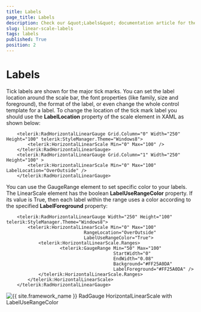 ```yaml
---
title: Labels
page_title: Labels
description: Check our &quot;Labels&quot; documentation article for the RadGauge {{ site.framework_name }} control.
slug: linear-scale-labels
tags: labels
published: True
position: 2
---
```


# Labels

Tick labels are shown for the major tick marks. You can set the label location around the scale bar, the font properties (like family, size and foreground), the format of the label, or even change the whole control template for a label. To change the location of the tick mark label you should use the __LabelLocation__ property of the scale element in XAML as shown below:


```XAML
	<telerik:RadHorizontalLinearGauge Grid.Column="0" Width="250" Height="100" telerik:StyleManager.Theme="Windows8">
	    <telerik:HorizontalLinearScale Min="0" Max="100" />
	</telerik:RadHorizontalLinearGauge>
	<telerik:RadHorizontalLinearGauge Grid.Column="1" Width="250" Height="100" >
	    <telerik:HorizontalLinearScale Min="0" Max="100" LabelLocation="OverOutside" />
	</telerik:RadHorizontalLinearGauge>
```

You can use the GaugeRange element to set specific color to your labels. The LinearScale element has the boolean __LabelUseRangeColor__ property. If its value is True, then each label within the range uses a color according to the specified __LabelForeground__ property:


```XAML
	<telerik:RadHorizontalLinearGauge Width="250" Height="100" telerik:StyleManager.Theme="Windows8">
	    <telerik:HorizontalLinearScale Min="0" Max="100" 
	                         RangeLocation="OverOutside"
	                         LabelUseRangeColor="True">
	        <telerik:HorizontalLinearScale.Ranges> 
	                <telerik:GaugeRange Min="50" Max="100"
	                                    StartWidth="0"
	                                    EndWidth="0.08"
	                                    Background="#FF25A0DA"
	                                    LabelForeground="#FF25A0DA" />
	        </telerik:HorizontalLinearScale.Ranges>
	    </telerik:HorizontalLinearScale>
	</telerik:RadHorizontalLinearGauge>
```

![{{ site.framework_name }} RadGauge HorizontalLinearScale with LabelUseRangeColor](images/LinearScaleLabelRangeColor.png)
